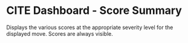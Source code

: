 # CITE Dashboard - Score Summary

Displays the various scores at the appropriate severity level for the displayed move.
Scores are always visible.

